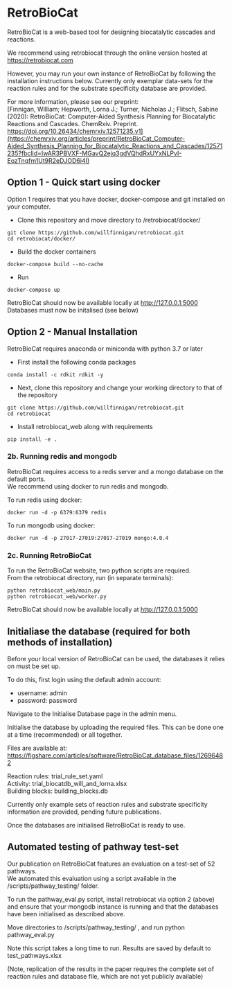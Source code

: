 # RetroBioCat
RetroBioCat is a web-based tool for designing biocatalytic cascades and reactions.  

We recommend using retrobiocat through the online version hosted at https://retrobiocat.com  

However, you may run your own instance of RetroBioCat by following the installation instructions below.
Currently only exemplar data-sets for the reaction rules and for the substrate specificity database are provided.

For more information, please see our preprint:  
[Finnigan, William; Hepworth, Lorna J.; Turner, Nicholas J.; Flitsch, Sabine (2020): RetroBioCat: Computer-Aided Synthesis Planning for Biocatalytic Reactions and Cascades. ChemRxiv. Preprint. https://doi.org/10.26434/chemrxiv.12571235.v1](https://chemrxiv.org/articles/preprint/RetroBioCat_Computer-Aided_Synthesis_Planning_for_Biocatalytic_Reactions_and_Cascades/12571235?fbclid=IwAR3PBVXF-MGavQ2ejq3gdVQhdRxUYxNLPvI-EozTnqfm1Ut9R2eDJOD6i4I)  

## Option 1 - Quick start using docker
Option 1 requires that you have docker, docker-compose and git installed on your computer.  

 - Clone this repository and move directory to /retrobiocat/docker/
```
git clone https://github.com/willfinnigan/retrobiocat.git 
cd retrobiocat/docker/
```

- Build the docker containers
```
docker-compose build --no-cache
```

- Run
```
docker-compose up
```

RetroBioCat should now be available locally at http://127.0.0.1:5000  
Databases must now be initalised (see below)

## Option 2 - Manual Installation
RetroBioCat requires anaconda or miniconda with python 3.7 or later

* First install the following conda packages
```
conda install -c rdkit rdkit -y
```

* Next, clone this repository and change your working directory to that of the repository  
```
git clone https://github.com/willfinnigan/retrobiocat.git 
cd retrobiocat
```

* Install retrobiocat_web along with requirements
```
pip install -e .
```

### 2b. Running redis and mongodb 
RetroBioCat requires access to a redis server and a mongo database on the default ports.  
We recommend using docker to run redis and mongodb.  

To run redis using docker:
```
docker run -d -p 6379:6379 redis
```

To run mongodb using docker:
```
docker run -d -p 27017-27019:27017-27019 mongo:4.0.4
```

### 2c. Running RetroBioCat 
To run the RetroBioCat website, two python scripts are required.  
From the retrobiocat directory, run (in separate terminals):

```
python retrobiocat_web/main.py
python retrobiocat_web/worker.py
```

RetroBioCat should now be available locally at http://127.0.0.1:5000



## Initialiase the database (required for both methods of installation)
Before your local version of RetroBioCat can be used, the databases it relies on must be set up.  

To do this, first login using the default admin account:  
- username: admin  
- password: password  

Navigate to the Initialise Database page in the admin menu.

Initialise the database by uploading the required files.  This can be done one at a time (recommended) or all together.

Files are available at:   
https://figshare.com/articles/software/RetroBioCat_database_files/12696482  

Reaction rules: trial_rule_set.yaml  
Activity: trial_biocatdb_will_and_lorna.xlsx  
Building blocks: building_blocks.db

Currently only example sets of reaction rules and substrate specificity information are provided, pending future publications.

Once the databases are initialised RetroBioCat is ready to use.

## Automated testing of pathway test-set  
Our publication on RetroBioCat features an evaluation on a test-set of 52 pathways.  
We automated this evaluation using a script available in the /scripts/pathway_testing/ folder.  

To run the pathway_eval.py script, install retrobiocat via option 2 (above) and ensure that your mongodb instance is running and that the databases have been initialised as described above.  

Move directories to /scripts/pathway_testing/ , and run python pathway_eval.py  

Note this script takes a long time to run.  Results are saved by default to test_pathways.xlsx

(Note, replication of the results in the paper requires the complete set of reaction rules and database file, which are not yet publicly available)  







